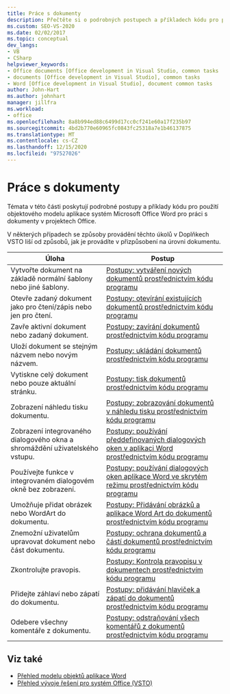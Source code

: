 ```yaml
---
title: Práce s dokumenty
description: Přečtěte si o podrobných postupech a příkladech kódu pro použití objektového modelu Microsoft Wordu pro práci s dokumenty v projektech Office.
ms.custom: SEO-VS-2020
ms.date: 02/02/2017
ms.topic: conceptual
dev_langs:
- VB
- CSharp
helpviewer_keywords:
- Office documents [Office development in Visual Studio, common tasks
- documents [Office development in Visual Studio], common tasks
- Word [Office development in Visual Studio], document common tasks
author: John-Hart
ms.author: johnhart
manager: jillfra
ms.workload:
- office
ms.openlocfilehash: 8a8b994ed88c6499d17cc0cf241e60a17f235b97
ms.sourcegitcommit: 4bd2b770e60965fc0843fc25318a7e1b46137875
ms.translationtype: MT
ms.contentlocale: cs-CZ
ms.lasthandoff: 12/15/2020
ms.locfileid: "97527026"
---
```

# <a name="work-with-documents"></a>Práce s dokumenty
  Témata v této části poskytují podrobné postupy a příklady kódu pro použití objektového modelu aplikace systém Microsoft Office Word pro práci s dokumenty v projektech Office.

 V některých případech se způsoby provádění těchto úkolů v Doplňkech VSTO liší od způsobů, jak je provádíte v přizpůsobení na úrovni dokumentu.

|Úloha|Postup|
|----------|---------------|
|Vytvořte dokument na základě normální šablony nebo jiné šablony.|[Postupy: vytváření nových dokumentů prostřednictvím kódu programu](../vsto/how-to-programmatically-create-new-documents.md)|
|Otevře zadaný dokument jako pro čtení/zápis nebo jen pro čtení.|[Postupy: otevírání existujících dokumentů prostřednictvím kódu programu](../vsto/how-to-programmatically-open-existing-documents.md)|
|Zavře aktivní dokument nebo zadaný dokument.|[Postupy: zavírání dokumentů prostřednictvím kódu programu](../vsto/how-to-programmatically-close-documents.md)|
|Uloží dokument se stejným názvem nebo novým názvem.|[Postupy: ukládání dokumentů prostřednictvím kódu programu](../vsto/how-to-programmatically-save-documents.md)|
|Vytiskne celý dokument nebo pouze aktuální stránku.|[Postupy: tisk dokumentů prostřednictvím kódu programu](../vsto/how-to-programmatically-print-documents.md)|
|Zobrazení náhledu tisku dokumentu.|[Postupy: zobrazování dokumentů v náhledu tisku prostřednictvím kódu programu](../vsto/how-to-programmatically-display-documents-in-print-preview.md)|
|Zobrazení integrovaného dialogového okna a shromáždění uživatelského vstupu.|[Postupy: používání předdefinovaných dialogových oken v aplikaci Word prostřednictvím kódu programu](../vsto/how-to-programmatically-use-built-in-dialog-boxes-in-word.md)|
|Používejte funkce v integrovaném dialogovém okně bez zobrazení.|[Postupy: používání dialogových oken aplikace Word ve skrytém režimu prostřednictvím kódu programu](../vsto/how-to-programmatically-use-word-dialog-boxes-in-hidden-mode.md)|
|Umožňuje přidat obrázek nebo WordArt do dokumentu.|[Postupy: Přidávání obrázků a aplikace Word Art do dokumentů prostřednictvím kódu programu](../vsto/how-to-programmatically-add-pictures-and-word-art-to-documents.md)|
|Znemožní uživatelům upravovat dokument nebo část dokumentu.|[Postupy: ochrana dokumentů a částí dokumentů prostřednictvím kódu programu](../vsto/how-to-programmatically-protect-documents-and-parts-of-documents.md)|
|Zkontrolujte pravopis.|[Postupy: Kontrola pravopisu v dokumentech prostřednictvím kódu programu](../vsto/how-to-programmatically-check-spelling-in-documents.md)|
|Přidejte záhlaví nebo zápatí do dokumentu.|[Postupy: přidávání hlaviček a zápatí do dokumentů prostřednictvím kódu programu](../vsto/how-to-programmatically-add-headers-and-footers-to-documents.md)|
|Odebere všechny komentáře z dokumentu.|[Postupy: odstraňování všech komentářů z dokumentů prostřednictvím kódu programu](../vsto/how-to-programmatically-remove-all-comments-from-documents.md)|

## <a name="see-also"></a>Viz také
- [Přehled modelu objektů aplikace Word](../vsto/word-object-model-overview.md)
- [Přehled vývoje řešení pro systém Office &#40;VSTO&#41;](../vsto/office-solutions-development-overview-vsto.md)
